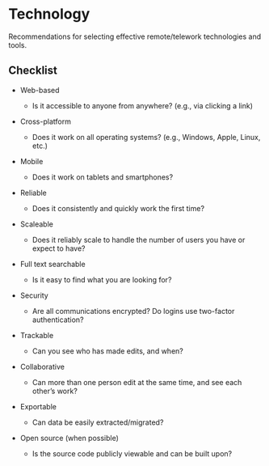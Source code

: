 # Technology

Recommendations for selecting effective remote/telework technologies and tools.

## Checklist

* Web-based 

    * Is it accessible to anyone from anywhere? (e.g., via clicking a link)

* Cross-platform

    * Does it work on all operating systems? (e.g., Windows, Apple, Linux, etc.)

* Mobile

    * Does it work on tablets and smartphones?

* Reliable

    * Does it consistently and quickly work the first time?

* Scaleable

    * Does it reliably scale to handle the number of users you have or expect to have?

* Full text searchable 

    * Is it easy to find what you are looking for?

* Security 

    * Are all communications encrypted? Do logins use two-factor authentication?

* Trackable

    * Can you see who has made edits, and when?

* Collaborative

    * Can more than one person edit at the same time, and see each other’s work?

* Exportable

    * Can data be easily extracted/migrated?

* Open source (when possible) 

    * Is the source code publicly viewable and can be built upon?
